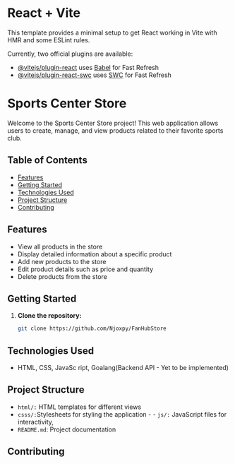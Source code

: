 # React + Vite

This template provides a minimal setup to get React working in Vite with HMR and some ESLint rules.

Currently, two official plugins are available:

- [@vitejs/plugin-react](https://github.com/vitejs/vite-plugin-react/blob/main/packages/plugin-react/README.md) uses [Babel](https://babeljs.io/) for Fast Refresh
- [@vitejs/plugin-react-swc](https://github.com/vitejs/vite-plugin-react-swc) uses [SWC](https://swc.rs/) for Fast Refresh

# Sports Center Store

Welcome to the Sports Center Store project! This web application allows users to create, manage, and view products related to their favorite sports club.

## Table of Contents

- [Features](#features)
- [Getting Started](#getting-started)
- [Technologies Used](#technologies-used)
- [Project Structure](#project-structure)
- [Contributing](#contributing)

## Features

- View all products in the store
- Display detailed information about a specific product
- Add new products to the store
- Edit product details such as price and quantity
- Delete products from the store

## Getting Started

1. **Clone the repository:**

   ```bash
   git clone https://github.com/Njoxpy/FanHubStore
   ```

## Technologies Used

- HTML, CSS, JavaSc ript, Goalang(Backend API - Yet to be implemented)

## Project Structure

- `html/:` HTML templates for different views 
- `csss/:`Stylesheets for styling the application - - `js/:` JavaScript files for interactivity,
- `README.md`: Project documentation

## Contributing
